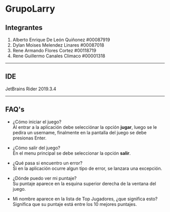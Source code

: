 ﻿# GrupoLarry 
## Integrantes
1. Alberto Enrique De León Quiñonez #00087919
2. Dylan Moises Melendez Linares #00087018
3. Rene Armando Flores Cortez #00118719 
4. Rene Guillermo Canales Climaco #00001318
___
## IDE
JetBrains Rider 2019.3.4
___
## FAQ's
- ¿Cómo iniciar el juego?   
Al entrar a la aplicación debe selecciónar la opción **jugar**, luego se le pedira un username,
finalmente en la pantalla del juego se debe presionas Enter. 

- ¿Cómo salir del juego?   
En el menu principal se debe seleccionar la opción **salir**.

- ¿Qué pasa si encuentro un error?   
Si en la aplicación ocurre algun tipo de error, se lanzara una excepción.

- ¿Dónde puedo ver mi puntaje?   
Su puntaje aparece en la esquina superior derecha de la ventana del juego.

- Mi nombre aparece en la lista de Top Jugadores, ¿que significa esto?   
Significa que su puntaje está entre los 10 mejores puntajes.